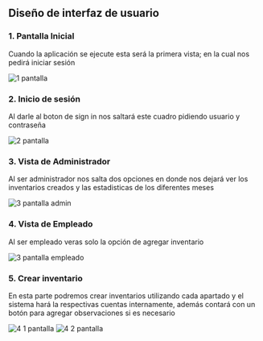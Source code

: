 ## Diseño de interfaz de usuario

### 1. Pantalla Inicial
   Cuando la aplicación se ejecute esta será la primera vista; en la cual nos pedirá iniciar sesión
   
   ![1 pantalla](https://user-images.githubusercontent.com/104042510/184979473-a79289e5-f772-4470-8513-5e32421766de.png)
   
### 2. Inicio de sesión
   Al darle al boton de sign in nos saltará este cuadro pidiendo usuario y contraseña
   
   ![2 pantalla](https://user-images.githubusercontent.com/104042510/184982312-373021d6-d30c-4d3f-9830-5ea30374ece4.png)
   
### 3. Vista de Administrador
   Al ser administrador nos salta dos opciones en donde nos dejará ver los inventarios creados y las estadisticas de los diferentes meses
   
   ![3 pantalla admin](https://user-images.githubusercontent.com/104042510/185063873-71f5fc08-2ddc-40f5-90cf-34a89aca28fe.png)

### 4. Vista de Empleado
   Al ser empleado veras solo la opción de agregar inventario
   
   ![3 pantalla empleado](https://user-images.githubusercontent.com/104042510/185064004-04710ca6-28ab-4da4-aa22-1104680ca672.png)
   
### 5. Crear inventario
   En esta parte podremos crear inventarios utilizando cada apartado y el sistema hará la respectivas cuentas internamente, además contará con un botón para agregar        observaciones si es necesario
   
   ![4 1 pantalla](https://user-images.githubusercontent.com/104042510/185065444-f4254361-2ced-4a3c-81c7-906828dd2867.png)
   ![4 2  pantalla](https://user-images.githubusercontent.com/104042510/185065455-ecca90a2-53ad-4108-b0e8-da472f488eec.png)
